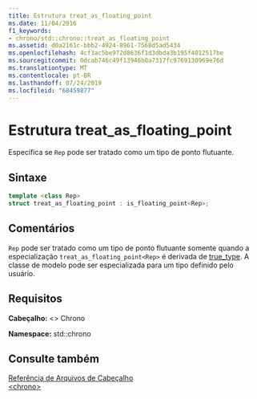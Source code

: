 ```yaml
---
title: Estrutura treat_as_floating_point
ms.date: 11/04/2016
f1_keywords:
- chrono/std::chrono::treat_as_floating_point
ms.assetid: d0a2161c-bbb2-4924-8961-7568d5ad5434
ms.openlocfilehash: 4cf3ac5be972d8636f1d3dbda3b195f4012517be
ms.sourcegitcommit: 0dcab746c49f13946b0a7317fc9769130969e76d
ms.translationtype: MT
ms.contentlocale: pt-BR
ms.lasthandoff: 07/24/2019
ms.locfileid: "68459877"
---
```

# <a name="treatasfloatingpoint-structure"></a>Estrutura treat_as_floating_point

Especifica se `Rep` pode ser tratado como um tipo de ponto flutuante.

## <a name="syntax"></a>Sintaxe

```cpp
template <class Rep>
struct treat_as_floating_point : is_floating_point<Rep>;
```

## <a name="remarks"></a>Comentários

`Rep` pode ser tratado como um tipo de ponto flutuante somente quando a especialização `treat_as_floating_point<Rep>` é derivada de [true_type](../standard-library/type-traits-typedefs.md#true_type). A classe de modelo pode ser especializada para um tipo definido pelo usuário.

## <a name="requirements"></a>Requisitos

**Cabeçalho:** \<> Chrono

**Namespace:** std::chrono

## <a name="see-also"></a>Consulte também

[Referência de Arquivos de Cabeçalho](../standard-library/cpp-standard-library-header-files.md)\
[\<chrono>](../standard-library/chrono.md)
